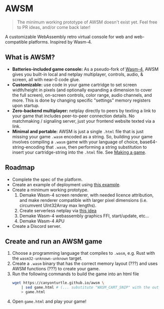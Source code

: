 # AWSM

> The minimum working prototype of AWSM doesn't exist yet. Feel free to PR ideas, and/or come back later!

A customizable WebAssembly retro virtual console for web and web-compatible platforms. Inspired by Wasm-4.

## What is AWSM?
- **Batteries-included game console:** As a pseudo-fork of [Wasm-4](https://github.com/aduros/wasm4),
  AWSM gives you built-in local and netplay multiplayer, controls, audio, & screen, all with near-0 code glue.
- **Customizable:** use code in your game cartridge to set screen width/height in pixels (and optionally expanding a dimension to cover the full screen), on-screen controls, color range, audio channels, and more.
  This is done by changing specific "settings" memory registers upon startup.
- **Zero-backend multiplayer:** netplay directly to peers by texting a link to your game that includes peer-to-peer connection details.
  No matchmaking / signaling server, just your frontend website texted via a link.
- **Minimal and portable:** AWSM is just a single `.html` file that is just missing your game `.wasm` encoded as a string. So, building your game involves compiling a `.wasm` game with your language of choice, base64-string-encoding that `.wasm`, then performing a string substitution to insert your cartridge-string into the `.html` file. See [Making a game](#create-and-run-an-awsm-game).

## Roadmap
- Complete the spec of the platform.
- Create an example of deployment using [this example](https://stackoverflow.com/a/52582865/10107580).
- Create a minimum working prototype.
    1. Demake Wasm-4 screen renderer, with needed licence attribution, and make renderer compatible with larger pixel dimensions (i.e. circumvent UInt32Array max lengths).
    2. Create serverless netplay via [this idea](https://stackoverflow.com/a/29056385/10107580)
    3. Demake Wasm-4 webassembly graphics FFI, start/update, etc...
    4. Demake Wasm-4 APU
- Create a Discord server.

## Create and run an AWSM game
1. Choose a programming language that compiles to `.wasm`, e.g. Rust with the `wasm32-unknown-unknown` target.
2. Create a `.wasm` binary that has the correct memory layout (???) and uses AWSM functions (???) to create your game.
3. Run the following commands to build the game into an html file
   ```bash
   wget https://canyonturtle.github.io/awsm \
       | sed game.html # (... substitute "WASM_CART_SNIP" with the output of base64 of the wasm file.) \
       > game.html
   ```
4. Open `game.html` and play your game!
